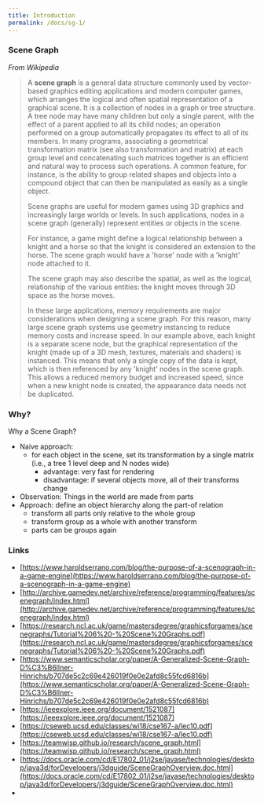 ```yaml
---
title: Introduction
permalink: /docs/sg-1/
---
```


### Scene Graph

*From Wikipedia*  

> A **scene graph** is a general data structure commonly used by vector-based graphics editing applications and modern computer games, which arranges the logical and often spatial representation of a graphical scene. It is a collection of nodes in a graph or tree structure. A tree node may have many children but only a single parent, with the effect of a parent applied to all its child nodes; an operation performed on a group automatically propagates its effect to all of its members. In many programs, associating a geometrical transformation matrix (see also transformation and matrix) at each group level and concatenating such matrices together is an efficient and natural way to process such operations. A common feature, for instance, is the ability to group related shapes and objects into a compound object that can then be manipulated as easily as a single object.
>
> Scene graphs are useful for modern games using 3D graphics and increasingly large worlds or levels. In such applications, nodes in a scene graph (generally) represent entities or objects in the scene.
>
> For instance, a game might define a logical relationship between a knight and a horse so that the knight is considered an extension to the horse. The scene graph would have a 'horse' node with a 'knight' node attached to it.
>
> The scene graph may also describe the spatial, as well as the logical, relationship of the various entities: the knight moves through 3D space as the horse moves.
>
> In these large applications, memory requirements are major considerations when designing a scene graph. For this reason, many large scene graph systems use geometry instancing to reduce memory costs and increase speed. In our example above, each knight is a separate scene node, but the graphical representation of the knight (made up of a 3D mesh, textures, materials and shaders) is instanced. This means that only a single copy of the data is kept, which is then referenced by any 'knight' nodes in the scene graph. This allows a reduced memory budget and increased speed, since when a new knight node is created, the appearance data needs not be duplicated.

### Why?

Why a Scene Graph?
* Naive approach: 
  * for each object in the scene, set its transformation by a single matrix (i.e., a tree 1 level deep and N nodes wide)
      * advantage: very fast for rendering
      * disadvantage: if several objects move, all of their transforms change
* Observation: Things in the world are made from parts
* Approach: define an object hierarchy along the part-of relation
  * transform all parts only relative to the whole group
  * transform group as a whole with another transform
  * parts can be groups again

### Links

* [https://www.haroldserrano.com/blog/the-purpose-of-a-scenograph-in-a-game-engine](https://www.haroldserrano.com/blog/the-purpose-of-a-scenograph-in-a-game-engine)
* [http://archive.gamedev.net/archive/reference/programming/features/scenegraph/index.html](http://archive.gamedev.net/archive/reference/programming/features/scenegraph/index.html)
* [https://research.ncl.ac.uk/game/mastersdegree/graphicsforgames/scenegraphs/Tutorial%206%20-%20Scene%20Graphs.pdf](https://research.ncl.ac.uk/game/mastersdegree/graphicsforgames/scenegraphs/Tutorial%206%20-%20Scene%20Graphs.pdf)
* [https://www.semanticscholar.org/paper/A-Generalized-Scene-Graph-D%C3%B6llner-Hinrichs/b707de5c2c69e426019f0e0e2afd8c55fcd6816b](https://www.semanticscholar.org/paper/A-Generalized-Scene-Graph-D%C3%B6llner-Hinrichs/b707de5c2c69e426019f0e0e2afd8c55fcd6816b)
* [https://ieeexplore.ieee.org/document/1521087](https://ieeexplore.ieee.org/document/1521087)
* [https://cseweb.ucsd.edu/classes/wi18/cse167-a/lec10.pdf](https://cseweb.ucsd.edu/classes/wi18/cse167-a/lec10.pdf)
* [https://teamwisp.github.io/research/scene_graph.html](https://teamwisp.github.io/research/scene_graph.html)
* [https://docs.oracle.com/cd/E17802_01/j2se/javase/technologies/desktop/java3d/forDevelopers/j3dguide/SceneGraphOverview.doc.html](https://docs.oracle.com/cd/E17802_01/j2se/javase/technologies/desktop/java3d/forDevelopers/j3dguide/SceneGraphOverview.doc.html)
* 